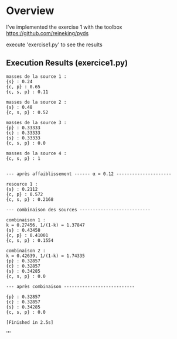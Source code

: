 # Overview
I've implemented the exercise 1 with the toolbox https://github.com/reineking/pyds

execute 'exercise1.py' to see the results

## Execution Results (exercice1.py)
    masses de la source 1 :
    {s} : 0.24
    {c, p} : 0.65
    {c, s, p} : 0.11
    
    masses de la source 2 :
    {s} : 0.48
    {c, s, p} : 0.52
    
    masses de la source 3 :
    {p} : 0.33333
    {c} : 0.33333
    {s} : 0.33333
    {c, s, p} : 0.0
    
    masses de la source 4 :
    {c, s, p} : 1
    
    
    --- après affaiblissement ------ α = 0.12 ---------------------
    
    resource 1 :
    {s} : 0.2112
    {c, p} : 0.572
    {c, s, p} : 0.2168
    
    --- combinaison des sources ---------------------------
    
    combinaison 1 :
    k = 0.27456, 1/(1-k) = 1.37847
    {s} : 0.43458
    {c, p} : 0.41001
    {c, s, p} : 0.1554
    
    combinaison 2 :
    k = 0.42639, 1/(1-k) = 1.74335
    {p} : 0.32857
    {c} : 0.32857
    {s} : 0.34285
    {c, s, p} : 0.0
    
    --- après combinaison ---------------------------
    
    {p} : 0.32857
    {c} : 0.32857
    {s} : 0.34285
    {c, s, p} : 0.0
    
    [Finished in 2.5s]
'''